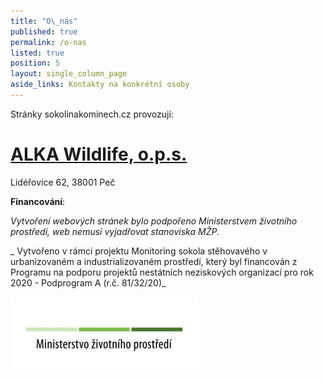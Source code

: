 ```yaml
---
title: "O\_nás"
published: true
permalink: /o-nas
listed: true
position: 5
layout: single_column_page
aside_links: Kontakty na konkrétní osoby
---
```

Stránky sokolinakominech.cz provozují:

# [ALKA Wildlife, o.p.s.](https://www.alkawildlife.eu)

Lidéřovice 62, 38001 Peč



**Financování**: 

_Vytvoření webových stránek bylo podpořeno Ministerstvem životního prostředí, web nemusí vyjadřovat stanoviska MŽP._

_
Vytvořeno v rámci projektu Monitoring sokola stěhovavého v urbanizovaném a industrializovaném prostředí, který byl financován z Programu na podporu projektů nestátních neziskových organizací pro rok 2020 - Podprogram A (r.č. 81/32/20)_

![](/media/logo-mzp_300.jpg)
